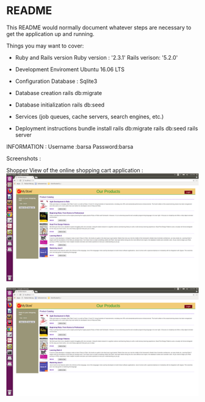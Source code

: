 # README

This README would normally document whatever steps are necessary to get the
application up and running.

Things you may want to cover:

* Ruby and Rails version
Ruby version : '2.3.1'
Rails verison: '5.2.0'
* Development Enviroment
Ubuntu 16.06 LTS 

* Configuration
Database : Sqlite3

* Database creation
rails db:migrate

* Database initialization
rails db:seed

* Services (job queues, cache servers, search engines, etc.)

* Deployment instructions
bundle install
rails db:migrate
rails db:seed
rails server

INFORMATION :
Username :barsa
Password:barsa

Screenshots :

Shopper View of the online shopping cart application :
![Alt Text](https://raw.githubusercontent.com/barsanayak/interviewquestions/master/1-shopper-view.png)

![Screenshot](https://raw.githubusercontent.com/barsanayak/interviewquestions/master/1-shopper-view.png)
